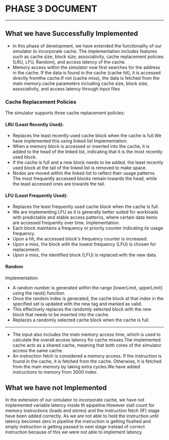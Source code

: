
# PHASE 3 DOCUMENT
-----
## What we have Successfully Implemented
- In this phase of development, we have extended the functionality of our simulator to incorporate cache.
The implementation includes features such as cache size, block size, associativity, cache replacement policies (LRU, LFU, Random), and access
latency of the cache.
- Memory access within the simulator now first searches for the address in the cache. If the data is found in the cache (cache hit), it is accessed
directly fromthe cache.If not (cache miss), the data is fetched from the main memory.cache parameters including cache size, block size, associativity,
and access latency through input files 
### Cache Replacement Policies
 The simulator supports three cache replacement policies:
 #### LRU (Least Recently Used):
- Replaces the least recently used cache block when the cache is full.We have implemented this using linked list
Implementation:
- When a memory block is accessed or inserted into the cache, it is added to the head of the linked list, indicating that it is the most recently used block.
- If the cache is full and a new block needs to be added, the least recently used block at the tail of the linked list is removed to make space.
- Nodes are moved within the linked list to reflect their usage patterns. The most frequently accessed blocks remain towards the head, while the least accessed
ones are towards the tail.
#### LFU (Least Frequently Used): 
- Replaces the least frequently used cache block when the cache is full.
- We are implementing  LFU as it is generally better suited for workloads with predictable and stable access patterns, where certain data items are accessed frequently
over time.
Implementation:
- Each block maintains a frequency or priority counter indicating its usage frequency.
- Upon a hit, the accessed block's frequency counter is increased.
- Upon a miss, the block with the lowest frequency (LFU) is chosen for replacement.
- Upon a miss, the identified block (LFU) is replaced with the new data.
#### Random
Implementation:
- A random number is generated within the range [lowerLimit, upperLimit] using the rand() function.
- Once the random index is generated, the cache block at that index in the specified set is updated with the new tag and marked as valid.
- This effectively replaces the randomly selected block with the new block that needs to be inserted into the cache.
- Replaces a randomly selected cache block when the cache is full.

---
- The input also includes the main memory access time, which is used to calculate the overall access latency for cache misses.The implemented cache acts as
a shared cache, meaning that both  cores of the simulator access the same cache.
- An instruction fetch is considered a memory access. If the instruction is found in the cache, it is fetched from the cache. Otherwise, 
it is fetched from the main memory by taking extra cycles.We have added instructions to memory from 3000 index.


##  What we have not Implemented

In the extension of our simulator to incorporate cache, we have not implemented variable latency inside th epipeline.However stall count for memory instructions (loads and stores) and the instruction fetch (IF) stage have been added correctly. 
As we are not able to hold the instruction until latency becomes zero in pipeline the instruction is getting flushed and empty
instruction is getting passed to next stage instead of correct instruction because of this we were not able to implement latency.

